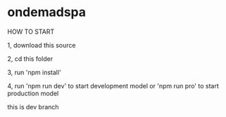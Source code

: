 # ondemadspa
 HOW TO START

 1, download this source


 2, cd this folder


 3, run 'npm install'


 4, run 'npm run dev' to start development model or 'npm run pro' to start production model


 this is dev branch